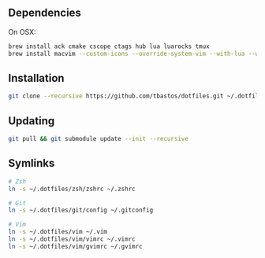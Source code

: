 Dependencies
------------

On OSX:
```zsh
brew install ack cmake cscope ctags hub lua luarocks tmux
brew install macvim --custom-icons --override-system-vim --with-lua --with-cscope --HEAD
```

Installation
------------

```zsh
git clone --recursive https://github.com/tbastos/dotfiles.git ~/.dotfiles
```

Updating
--------

```zsh
git pull && git submodule update --init --recursive
```

Symlinks
--------

```zsh
# Zsh
ln -s ~/.dotfiles/zsh/zshrc ~/.zshrc

# Git
ln -s ~/.dotfiles/git/config ~/.gitconfig

# Vim
ln -s ~/.dotfiles/vim ~/.vim
ln -s ~/.dotfiles/vim/vimrc ~/.vimrc
ln -s ~/.dotfiles/vim/gvimrc ~/.gvimrc
```

